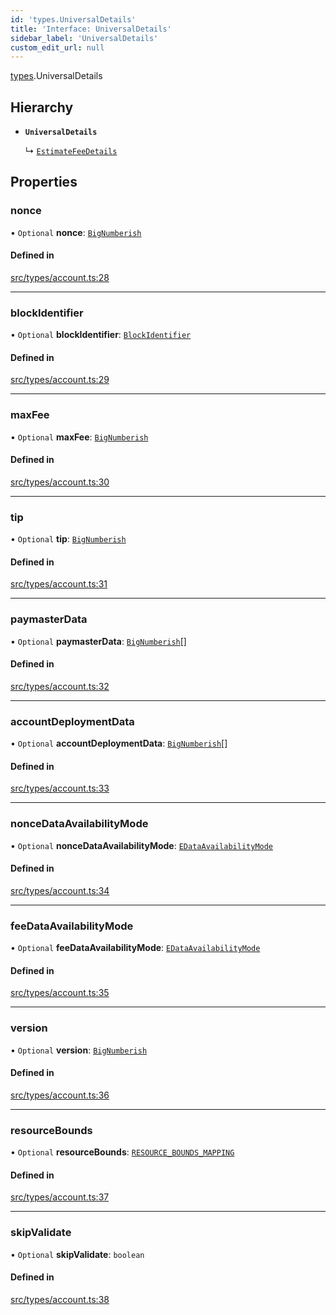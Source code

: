 ```yaml
---
id: 'types.UniversalDetails'
title: 'Interface: UniversalDetails'
sidebar_label: 'UniversalDetails'
custom_edit_url: null
---
```


[types](../namespaces/types.md).UniversalDetails

## Hierarchy

- **`UniversalDetails`**

  ↳ [`EstimateFeeDetails`](types.EstimateFeeDetails.md)

## Properties

### nonce

• `Optional` **nonce**: [`BigNumberish`](../namespaces/types.md#bignumberish)

#### Defined in

[src/types/account.ts:28](https://github.com/starknet-io/starknet.js/blob/v6.11.0/src/types/account.ts#L28)

---

### blockIdentifier

• `Optional` **blockIdentifier**: [`BlockIdentifier`](../namespaces/types.md#blockidentifier)

#### Defined in

[src/types/account.ts:29](https://github.com/starknet-io/starknet.js/blob/v6.11.0/src/types/account.ts#L29)

---

### maxFee

• `Optional` **maxFee**: [`BigNumberish`](../namespaces/types.md#bignumberish)

#### Defined in

[src/types/account.ts:30](https://github.com/starknet-io/starknet.js/blob/v6.11.0/src/types/account.ts#L30)

---

### tip

• `Optional` **tip**: [`BigNumberish`](../namespaces/types.md#bignumberish)

#### Defined in

[src/types/account.ts:31](https://github.com/starknet-io/starknet.js/blob/v6.11.0/src/types/account.ts#L31)

---

### paymasterData

• `Optional` **paymasterData**: [`BigNumberish`](../namespaces/types.md#bignumberish)[]

#### Defined in

[src/types/account.ts:32](https://github.com/starknet-io/starknet.js/blob/v6.11.0/src/types/account.ts#L32)

---

### accountDeploymentData

• `Optional` **accountDeploymentData**: [`BigNumberish`](../namespaces/types.md#bignumberish)[]

#### Defined in

[src/types/account.ts:33](https://github.com/starknet-io/starknet.js/blob/v6.11.0/src/types/account.ts#L33)

---

### nonceDataAvailabilityMode

• `Optional` **nonceDataAvailabilityMode**: [`EDataAvailabilityMode`](../namespaces/types.RPC.RPCSPEC07.API.md#edataavailabilitymode-1)

#### Defined in

[src/types/account.ts:34](https://github.com/starknet-io/starknet.js/blob/v6.11.0/src/types/account.ts#L34)

---

### feeDataAvailabilityMode

• `Optional` **feeDataAvailabilityMode**: [`EDataAvailabilityMode`](../namespaces/types.RPC.RPCSPEC07.API.md#edataavailabilitymode-1)

#### Defined in

[src/types/account.ts:35](https://github.com/starknet-io/starknet.js/blob/v6.11.0/src/types/account.ts#L35)

---

### version

• `Optional` **version**: [`BigNumberish`](../namespaces/types.md#bignumberish)

#### Defined in

[src/types/account.ts:36](https://github.com/starknet-io/starknet.js/blob/v6.11.0/src/types/account.ts#L36)

---

### resourceBounds

• `Optional` **resourceBounds**: [`RESOURCE_BOUNDS_MAPPING`](../namespaces/types.RPC.RPCSPEC07.API.SPEC.md#resource_bounds_mapping)

#### Defined in

[src/types/account.ts:37](https://github.com/starknet-io/starknet.js/blob/v6.11.0/src/types/account.ts#L37)

---

### skipValidate

• `Optional` **skipValidate**: `boolean`

#### Defined in

[src/types/account.ts:38](https://github.com/starknet-io/starknet.js/blob/v6.11.0/src/types/account.ts#L38)
